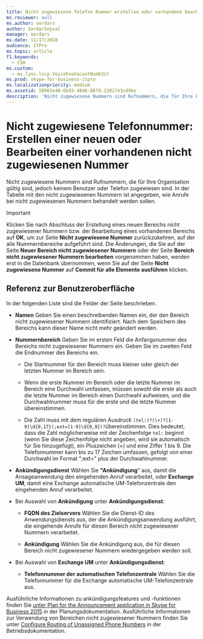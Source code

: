 ```yaml
---
title: Nicht zugewiesene Telefon Nummer erstellen oder vorhandene bearbeiten
ms.reviewer: null
ms.author: serdars
author: SerdarSoysal
manager: serdars
ms.date: 11/17/2018
audience: ITPro
ms.topic: article
f1.keywords:
  - CSH
ms.custom:
  - ms.lync.lscp.VoiceFeaVacantNumEdit
ms.prod: skype-for-business-itpro
ms.localizationpriority: medium
ms.assetid: 58903e40-6b93-40d6-88f8-1201743cd9be
description: 'Nicht zugewiesene Nummern sind Rufnummern, die für Ihre Organisation gültig sind, jedoch keinem Benutzer oder Telefon zugewiesen sind. In der Tabelle mit den nicht zugewiesenen Nummern ist angegeben, wie Anrufe bei nicht zugewiesenen Nummern behandelt werden sollen.'
---
```


# <a name="unassigned-phone-number-create-new-or-edit-existing"></a>Nicht zugewiesene Telefonnummer: Erstellen einer neuen oder Bearbeiten einer vorhandenen nicht zugewiesenen Nummer

Nicht zugewiesene Nummern sind Rufnummern, die für Ihre Organisation gültig sind, jedoch keinem Benutzer oder Telefon zugewiesen sind. In der Tabelle mit den nicht zugewiesenen Nummern ist angegeben, wie Anrufe bei nicht zugewiesenen Nummern behandelt werden sollen.

> [!IMPORTANT]
> Klicken Sie nach Abschluss der Erstellung eines neuen Bereichs nicht zugewiesener Nummern bzw. der Bearbeitung eines vorhandenen Bereichs auf **OK**, um zur Seite **Nicht zugewiesene Nummer** zurückzukehren, auf der alle Nummernbereiche aufgeführt sind. Die Änderungen, die Sie auf der Seite **Neuer Bereich nicht zugewiesener Nummern** oder der Seite **Bereich nicht zugewiesener Nummern bearbeiten** vorgenommen haben, werden erst in die Datenbank übernommen, wenn Sie auf der Seite **Nicht zugewiesene Nummer** auf **Commit für alle Elemente ausführen** klicken.

## <a name="ui-reference"></a>Referenz zur Benutzeroberfläche

In der folgenden Liste sind die Felder der Seite beschrieben.

- **Namen** Geben Sie einen beschreibenden Namen ein, der den Bereich nicht zugewiesener Nummern identifiziert. Nach dem Speichern des Bereichs kann dieser Name nicht mehr geändert werden.

- **Nummernbereich** Geben Sie im ersten Feld die Anfangsnummer des Bereichs nicht zugewiesener Nummern ein. Geben Sie im zweiten Feld die Endnummer des Bereichs ein.

  - Die Startnummer für den Bereich muss kleiner oder gleich der letzten Nummer im Bereich sein.

  - Wenn die erste Nummer im Bereich oder die letzte Nummer im Bereich eine Durchwahl umfassen, müssen sowohl die erste als auch die letzte Nummer im Bereich einen Durchwahl aufweisen, und die Durchwahlnummer muss für die erste und die letzte Nummer übereinstimmen.

  - Die Zahl muss mit dem regulären Ausdruck `(tel:)?(\+)?[1-9]\d{0,17}(;ext=[1-9]\d{0,9})?`übereinstimmen. Dies bedeutet, dass die Zahl möglicherweise mit der Zeichenfolge `tel:` beginnt (wenn Sie diese Zeichenfolge nicht angeben, wird sie automatisch für Sie hinzugefügt), ein Pluszeichen (+) und eine Ziffer 1 bis 9. Die Telefonnummer kann bis zu 17 Zeichen umfassen, gefolgt von einer Durchwahl im Format ";ext=" plus der Durchwahlnummer.

- **Ankündigungsdienst** Wählen Sie **"Ankündigung**" aus, damit die Ansageanwendung den eingehenden Anruf verarbeitet, oder **Exchange UM**, damit eine Exchange automatische UM-Telefonzentrale den eingehenden Anruf verarbeitet.

- Bei Auswahl von **Ankündigung** unter **Ankündigungsdienst**:

  - **FQDN des Zielservers** Wählen Sie die Dienst-ID des Anwendungsdiensts aus, der die Ankündigungsanwendung ausführt, die eingehende Anrufe für diesen Bereich nicht zugewiesener Nummern verarbeitet.

  - **Ankündigung** Wählen Sie die Ankündigung aus, die für diesen Bereich nicht zugewiesener Nummern wiedergegeben werden soll.

- Bei Auswahl von **Exchange UM** unter **Ankündigungsdienst**:

  - **Telefonnummer der automatischen Telefonzentrale** Wählen Sie die Telefonnummer für die Exchange automatische UM-Telefonzentrale aus.

Ausführliche Informationen zu ankündigungsfeatures und -funktionen finden Sie [unter Plan for the Announcement application in Skype for Business 2015](../../plan-your-deployment/enterprise-voice-solution/announcement.md) in der Planungsdokumentation. Ausführliche Informationen zur Verwendung von Bereichen nicht zugewiesener Nummern finden Sie unter [Configure Routing of Unassigned Phone Numbers](/previous-versions/office/lync-server-2013/lync-server-2013-configure-unassigned-phone-numbers) in der Betriebsdokumentation.